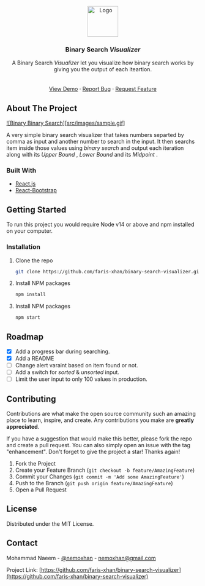 <!-- PROJECT LOGO -->
<br />
<div align="center">
  <a href="https://github.com/faris-xhan/binary-search-visualizer">
    <img src="./images/logo.svg" alt="Logo" width="80" height="80">
  </a>

  <h3 align="center">Binary Search <em>Visualizer</em></h3>

  <p align="center">
    A Binary Search <em> Visualizer </em> let you visualize how binary search works by giving you the output of each iteartion.
    <br />
    <br />
    <br />
    <a href="https://binary-search-visualization.netlify.app/">View Demo</a>
    ·
    <a href="https://github.com/faris-xhan/binary-search-visualizer/issues">Report Bug</a>
    ·
    <a href="https://github.com/faris-xhan/binary-search-visualizer/issues">Request Feature</a>
  </p>
</div>

<!-- ABOUT THE PROJECT -->

## About The Project

[![Binary Binary Search][src/images/sample.gif]](https://github.com/faris-xhan/binary-search-visualizer)

A very simple binary search visualizer that takes numbers separted by comma as input and another number to search in the input. It then searchs item inside those values using <em> binary search </em> and output each iteration along with its <em> Upper Bound </em>, <em> Lower Bound </em> and its <em> Midpoint </em>.

### Built With

- [React.js](https://reactjs.org/)
- [React-Bootstrap](https://react-bootstrap.github.io/)

<!-- GETTING STARTED -->

## Getting Started

To run this project you would require Node v14 or above and npm installed on your computer.

### Installation

1. Clone the repo
   ```sh
   git clone https://github.com/faris-xhan/binary-search-visualizer.git
   ```
2. Install NPM packages

   ```sh
   npm install
   ```

3. Install NPM packages
   ```sh
   npm start
   ```

<!-- ROADMAP -->

## Roadmap

- [x] Add a progress bar during searching.
- [x] Add a README
- [ ] Change alert varaint based on item found or not.
- [ ] Add a switch for <em> sorted </em> & <em> unsorted </em> input.
- [ ] Limit the user input to only 100 values in production.

<!-- CONTRIBUTING -->

## Contributing

Contributions are what make the open source community such an amazing place to learn, inspire, and create. Any contributions you make are **greatly appreciated**.

If you have a suggestion that would make this better, please fork the repo and create a pull request. You can also simply open an issue with the tag "enhancement".
Don't forget to give the project a star! Thanks again!

1. Fork the Project
2. Create your Feature Branch (`git checkout -b feature/AmazingFeature`)
3. Commit your Changes (`git commit -m 'Add some AmazingFeature'`)
4. Push to the Branch (`git push origin feature/AmazingFeature`)
5. Open a Pull Request

<!-- LICENSE -->

## License

Distributed under the MIT License.

<!-- CONTACT -->

## Contact

Mohammad Naeem - [@nemoxhan](https://twitter.com/nemoxhan) - nemoxhan@gmail.com

Project Link: [https://github.com/faris-xhan/binary-search-visualizer](https://github.com/faris-xhan/binary-search-visualizer)
